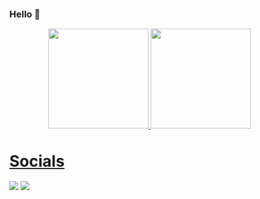 ### Hello 👋

<div align="center">
  <a href="https://github.com/dks1097">
  <img height="180em" src="https://github-readme-stats.vercel.app/api?username=dks1097&show_icons=true&theme=radical&include_all_commits=true&count_private=true&title_color=f55520&text_color=ffffff&bg_color=151826&border_radius=15&border_color=f55520"/>
  <img height="180em" src="https://github-readme-stats.vercel.app/api/top-langs/?username=dks1097&layout=compact&langs_count=7&theme=radical&title_color=f55520&text_color=ffffff&bg_color=151826&border_radius=15&border_color=f55520"/>
</div>
  <div>
    <h1>Socials</h1>
    </div>
  <div>
    <a href="https://www.linkedin.com/in/carlos-monteiro-77b315222/" target="_blank"><img src="https://img.shields.io/badge/LinkedIn-0077B5?style=for-the-badge&logo=linkedin&logoColor=white" target="_blank"></a>
    <a href="mailto:carlos.d.t.m19@gmail.com" target="_blank"><img src="https://img.shields.io/badge/Gmail-D14836?style=for-the-badge&logo=gmail&logoColor=white" target="_blank"></a>
   
  </div>
<!--
**dks1097/dks1097** is a ✨ _special_ ✨ repository because its `README.md` (this file) appears on your GitHub profile.

Here are some ideas to get you started:

- 🔭 I’m currently working on ...
- 🌱 I’m currently learning ...
- 👯 I’m looking to collaborate on ...
- 🤔 I’m looking for help with ...
- 💬 Ask me about ...
- 📫 How to reach me: ...
- 😄 Pronouns: ...
- ⚡ Fun fact: ...
-->
